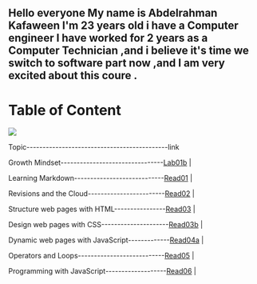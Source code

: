 ## Hello everyone My name is Abdelrahman Kafaween I'm 23 years old i have a Computer engineer I have worked for 2 years as a Computer Technician ,and i believe it's time we switch to software part now ,and  I am very excited about this coure .


# Table of Content 

![](https://contenthub-static.grammarly.com/blog/wp-content/uploads/2018/05/how-to-write-an-introduction.jpg)

 Topic--------------------------------------------link        
 
Growth Mindset--------------------------------[Lab01b](https://kafaween.github.io/reading-notes/growth )      |
 
 Learning Markdown----------------------------[Read01]( https://kafaween.github.io/reading-notes/Read:%2001%20-%20Learning%20Markdown )        |

Revisions and the Cloud------------------------[Read02](https://kafaween.github.io/reading-notes/Reflection%20and%20Discussion )           | 

Structure web pages with HTML----------------[Read03](https://kafaween.github.io/reading-notes/html_task) |

Design web pages with CSS---------------------[Read03b](https://kafaween.github.io/reading-notes/css_read) |

Dynamic web pages with JavaScript-------------[Read04a](https://kafaween.github.io/reading-notes/jsread)  |

Operators and Loops---------------------------[Read05](https://kafaween.github.io/reading-notes/jsread2)  |


Programming with JavaScript-------------------[Read06](https://kafaween.github.io/reading-notes/function-js)  |













